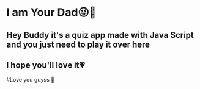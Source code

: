 # I am Your Dad😜🤣

## Hey Buddy it's a quiz app made with Java Script and you just need to play it over here 

## I hope you'll love it💗

#Love you guyss 🚀



